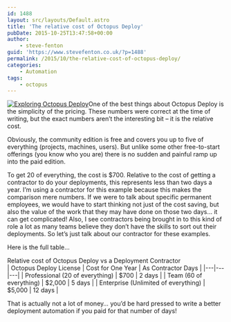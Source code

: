 ```yaml
---
id: 1488
layout: src/layouts/Default.astro
title: 'The relative cost of Octopus Deploy'
pubDate: 2015-10-25T13:47:58+00:00
author:
    - steve-fenton
guid: 'https://www.stevefenton.co.uk/?p=1488'
permalink: /2015/10/the-relative-cost-of-octopus-deploy/
categories:
    - Automation
tags:
    - octopus
---
```


[![Exploring Octopus Deploy](https://www.stevefenton.co.uk/wp-content/uploads/2015/07/exploring-octopus-deploy.jpg)](https://www.stevefenton.co.uk/publications/exploring-octopus-deploy/)One of the best things about Octopus Deploy is the simplicity of the pricing. These numbers were correct at the time of writing, but the exact numbers aren’t the interesting bit – it is the relative cost.

Obviously, the community edition is free and covers you up to five of everything (projects, machines, users). But unlike some other free-to-start offerings (you know who you are) there is no sudden and painful ramp up into the paid edition.

To get 20 of everything, the cost is $700. Relative to the cost of getting a contractor to do your deployments, this represents less than two days a year. I’m using a contractor for this example because this makes the comparison mere numbers. If we were to talk about specific permanent employees, we would have to start thinking not just of the cost saving, but also the value of the work that they may have done on those two days… it can get complicated! Also, I see contractors being brought in to this kind of role a lot as many teams believe they don’t have the skills to sort out their deployments. So let’s just talk about our contractor for these examples.

Here is the full table…

<summary>Relative cost of Octopus Deploy vs a Deployment Contractor</summary>| Octopus Deploy License | Cost for One Year | As Contractor Days |
|---|---|---|
| Professional (20 of everything) | $700 | 2 days |
| Team (60 of everything) | $2,000 | 5 days |
| Enterprise (Unlimited of everything) | $5,000 | 12 days |

That is actually not a lot of money… you’d be hard pressed to write a better deployment automation if you paid for that number of days!